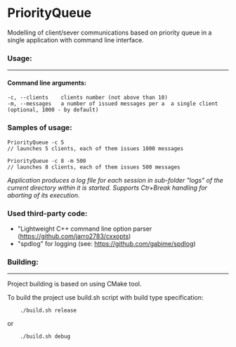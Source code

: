 # PriorityQueue

Modelling of client/sever communications based on priority queue in a single application with command line interface.


### Usage:
-------------------------------------------------------------------------

#### Command line arguments:

```
-c, --clients    clients number (not above than 10)
-m, --messages   a number of issued messages per a  a single client (optional, 1000 - by default)

```

### Samples of usage:

```
PriorityQueue -c 5 
// launches 5 clients, each of them issues 1000 messages 

PriorityQueue -c 8 -m 500
// launches 8 clients, each of them issues 500 messages 

```


*Application produces a log file for each session in sub-folder "logs" of the current directory within it is started.
Supports Ctr+Break handling for aborting of its execution.*


### Used third-party code:

 - "Lightweight C++ command line option parser (https://github.com/jarro2783/cxxopts)
- "spdlog" for logging (see: https://github.com/gabime/spdlog)


### Building:
-------------------------------------------------------------------------

Project building is based on using CMake tool.

To build the project use build.sh script with build type specification:

```
    ./build.sh release
```
or 
```
    ./build.sh debug
```


